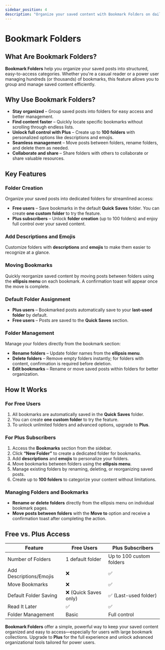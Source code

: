 ```yaml
---
sidebar_position: 4
description: "Organize your saved content with Bookmark Folders on daily.dev. Create, manage, and share folders for easy access and better content organization. Unlock unlimited folders and advanced features with Plus."
---
```


# Bookmark Folders

## What Are Bookmark Folders?  

**Bookmark Folders** help you organize your saved posts into structured, easy-to-access categories. Whether you're a casual reader or a power user managing hundreds (or thousands) of bookmarks, this feature allows you to group and manage saved content efficiently.  

## Why Use Bookmark Folders?  

- **Stay organized** – Group saved posts into folders for easy access and better management.  
- **Find content faster** – Quickly locate specific bookmarks without scrolling through endless lists.  
- **Unlock full control with Plus** – Create up to **100 folders** with personalized options like descriptions and emojis.  
- **Seamless management** – Move posts between folders, rename folders, and delete them as needed.  
- **Collaborate and share** – Share folders with others to collaborate or share valuable resources.  

## Key Features  

### Folder Creation  
Organize your saved posts into dedicated folders for streamlined access:  
- **Free users** – Save bookmarks in the default **Quick Saves** folder. You can create **one custom folder** to try the feature.  
- **Plus subscribers** – Unlock **folder creation** (up to 100 folders) and enjoy full control over your saved content.  

### Add Descriptions and Emojis  
Customize folders with **descriptions** and **emojis** to make them easier to recognize at a glance.  

### Moving Bookmarks  
Quickly reorganize saved content by moving posts between folders using the **ellipsis menu** on each bookmark. A confirmation toast will appear once the move is complete.  

### Default Folder Assignment  
- **Plus users** – Bookmarked posts automatically save to your **last-used folder** by default.  
- **Free users** – Posts are saved to the **Quick Saves** section.  

### Folder Management  
Manage your folders directly from the bookmark section:  
- **Rename folders** – Update folder names from the **ellipsis menu**.  
- **Delete folders** – Remove empty folders instantly; for folders with content, confirmation is required before deletion.  
- **Edit bookmarks** – Rename or move saved posts within folders for better organization.  

## How It Works  

### For Free Users  
1. All bookmarks are automatically saved in the **Quick Saves** folder.  
2. You can create **one custom folder** to try the feature.  
3. To unlock unlimited folders and advanced options, upgrade to **Plus**.  

### For Plus Subscribers  
1. Access the **Bookmarks** section from the sidebar.  
2. Click **“New Folder”** to create a dedicated folder for bookmarks.  
3. Add **descriptions** and **emojis** to personalize your folders.  
4. Move bookmarks between folders using the **ellipsis menu**.  
5. Manage existing folders by renaming, deleting, or reorganizing saved posts.  
6. Create up to **100 folders** to categorize your content without limitations.  

### Managing Folders and Bookmarks  
- **Rename or delete folders** directly from the ellipsis menu on individual bookmark pages.  
- **Move posts between folders** with the **Move to** option and receive a confirmation toast after completing the action.  

## Free vs. Plus Access  

| Feature                  | Free Users       | Plus Subscribers |
|-------------------------|------------------|------------------|
| Number of Folders       | 1 default folder  | Up to 100 custom folders |
| Add Descriptions/Emojis | ❌                | ✅               |
| Move Bookmarks          | ❌                | ✅               |
| Default Folder Saving   | ❌ (Quick Saves only) | ✅ (Last-used folder) |
| Read It Later           | ✅                | ✅               |
| Folder Management       | Basic            | Full control     |

**Bookmark Folders** offer a simple, powerful way to keep your saved content organized and easy to access—especially for users with large bookmark collections. Upgrade to **Plus** for the full experience and unlock advanced organizational tools tailored for power users.